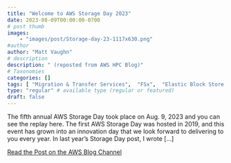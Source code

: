 ```yaml
---
title: "Welcome to AWS Storage Day 2023"
date: 2023-08-09T00:00:00-0700
# post thumb
images:
    - "images/post/Storage-day-23-1117x630.png"
#author
author: "Matt Vaughn"
# description
description: " (reposted from AWS HPC Blog)"
# Taxonomies
categories: []
tags: [ "Migration & Transfer Services",  "FSx",  "Elastic Block Store (Amazon EBS)",  "Elastic File System (EFS)",  "FSx for Lustre",  "S3 Glacier",  "Backup",  "Machine Learning",  "DataSync",  "Storage",  "Simple Storage Service (S3)",  "Product Launch",  "FSx for Windows File Server",  "FSx for OpenZFS",  "hpcblog", ]
type: "regular" # available type (regular or featured)
draft: false
---
```


The fifth annual AWS Storage Day took place on Aug. 9, 2023 and you can see the replay here. The first AWS Storage Day was hosted in 2019, and this event has grown into an innovation day that we look forward to delivering to you every year. In last year’s Storage Day post, I wrote […]

<a href="https://aws.amazon.com/blogs/aws/welcome-to-aws-storage-day-2023/" class="btn btn-primary btn-lg active" role="button" aria-pressed="true" style="margin-top: 8px;">Read the Post on the AWS Blog Channel</a>